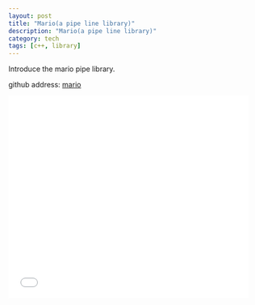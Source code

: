 ```yaml
---
layout: post
title: "Mario(a pipe line library)"
description: "Mario(a pipe line library)"
category: tech
tags: [c++, library]
---
```


Introduce the mario pipe library.

github address: [mario][1]
<iframe src="//www.slideshare.net/slideshow/embed_code/40708255" width="476"
height="400" frameborder="0" marginwidth="0" marginheight="0"
scrolling="no"></iframe>


[1]: https://github.com/baotiao/Mario.git

